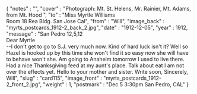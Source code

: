 {
  "notes" : "",
  "cover" : "Photograph: Mt. St. Helens, Mr. Rainier, Mt. Adams, from Mt. Hood ",
  "to" : "Miss Myrtle Williams<br> Room 18 Rea Bldg. San Jose Cal",
  "from" : "Will",
  "image_back" : "myrts_postcards_1912-2_back_2.jpg",
  "date" : "1912-12-05",
  "year" : 1912,
  "message" : "San Pedro 12,5,12<br>Dear Myrtle<br>--I don't get to go to S.J. very much now. Kind of hard luck isn't it? Well so Hazel is hooked up by this time she won't find it so easy now she will have to behave won't she. Am going to Anaheim tomorrow I used to live there. Had a nice Thanksgiving feed at my aunt's place. Talk about eat I am not over the effects yet. Hello to your mother and sister. Write soon, Sincerely, Will",
  "slug" : "card115",
  "image_front" : "myrts_postcards_1912-2_front_2.jpg",
  "weight" : 1,
  "postmark" : "Dec 5 3:30pm San Pedro, CAL"
}
